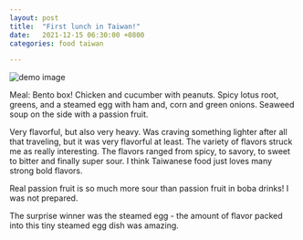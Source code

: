 ```yaml
---
layout: post
title:  "First lunch in Taiwan!"
date:   2021-12-15 06:30:00 +0800
categories: food taiwan

---
```


![demo image](/assets/taiwan_2021/quarantine_day0_food.jpeg)

Meal: Bento box! Chicken and cucumber with peanuts. Spicy lotus root, greens, and a
steamed egg with ham and, corn and green onions. Seaweed soup on the side with a passion
fruit.

Very flavorful, but also very heavy. Was craving something lighter after all that
traveling, but it was very flavorful at least. The variety of flavors struck me as
really interesting. The flavors ranged from spicy, to savory, to sweet to bitter and
finally super sour. I think Taiwanese food just loves many strong bold flavors.

Real passion fruit is so much more sour than passion fruit in boba drinks! I was not
prepared.

The surprise winner was the steamed egg - the amount of flavor packed into this tiny
steamed egg dish was amazing.